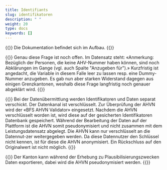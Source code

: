 ```yaml
---
title: Identifiants 
slug: identifikatoren
description: " "
weight: 20
type: docs
keywords: []
---
```


{{<alert color="info">}}
Die Dokumentation befindet sich im Aufbau.
{{</alert>}}

{{<collapsible title="Die AHVN ist ein Pflichtfeld. Trotzdem wird es Fälle ohne AHV-Nr. geben. Wo ist beschrieben was in diesem Fall in die Variable kommt?">}}
Genau diese Frage ist noch offen. Im Datensatz steht: «Anmerkung: Bezüglich der Personen, die keine AHV-Nummer haben können, sind noch Abklärungen im Gange (vgl. auch Spalte "Anzugeben für").» Kurzfristig ist angedacht, die Variable in diesem Falle leer zu lassen resp. eine Dummy-Nummer anzugeben. Es gab nun aber starken Widerstand dagegen aus einigen Grenzkantonen, weshalb diese Frage langfristig noch genauer abgeklärt wird.
{{</collapsible>}}

{{<collapsible title="Bei der Datenerhebung soll ja die AHVN genutzt werden. Wird die AHVN über die Tarifpartner auch an die Krankenkassen ersichtlich sein werden?">}}
Bei der Datenübermittlung werden Identifikatoren und Daten separat verschickt. Der Datenkanal ist verschlüsselt. Zur Überprüfung der AHVN wird der «BFS AHVN Validator» eingesetzt. Nachdem die AHVN verschlüsselt worden ist, wird diese auf der gesicherten Identifikatoren Datenbank gespeichert. Während der Bearbeitung der Daten auf der Plattform ist die AHVN somit pseudonymisiert und nicht zusammen mit dem Leistungsdatensatz abgelegt. Die AHVN kann nur verschlüsselt an die Datennut-zer weitergegeben werden. Da diese Datennutzer den Schlüssel nicht kennen, ist für diese die AHVN anonymisiert. Ein Rückschluss auf den Originalwert ist nicht möglich.
{{</collapsible>}}

{{<collapsible title="Hat der Kanton Zugang zum ID-File der Lieferungen?">}}
Der Kanton kann während der Erhebung zu Plausibilisierungszwecken Daten exportieren, dabei wird die AHVN pseudonymisiert werden.
{{</collapsible>}}
